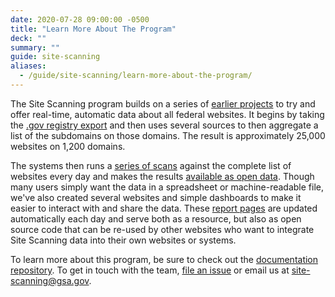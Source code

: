 ```yaml
---
date: 2020-07-28 09:00:00 -0500
title: "Learn More About The Program"
deck: ""
summary: ""
guide: site-scanning
aliases:
  - /guide/site-scanning/learn-more-about-the-program/
---
```


The Site Scanning program builds on a series of [earlier projects](https://github.com/18F/site-scanning-documentation/blob/main/about/project-management/project-history.md) to try and offer real-time, automatic data about all federal websites.  It begins by taking the [.gov registry export](https://github.com/GSA/data/tree/master/dotgov-domains) and then uses several sources to then aggregate a list of the subdomains on those domains.  The result is approximately 25,000 websites on 1,200 domains.  

The systems then runs a [series of scans](https://github.com/18F/site-scanning-documentation/tree/main/scans#active) against the complete list of websites every day and makes the results [available as open data](https://open.gsa.gov/api/site-scanning-api/). Though many users simply want the data in a spreadsheet or machine-readable file, we've also created several websites and simple dashboards to make it easier to interact with and share the data.  These [report pages](https://github.com/18F/site-scanning-documentation/tree/main/report-pages#active) are updated automatically each day and serve both as a resource, but also as open source code that can be re-used by other websites who want to integrate Site Scanning data into their own websites or systems.  

To learn more about this program, be sure to check out the [documentation repository](https://github.com/18F/site-scanning-documentation). To get in touch with the team, [file an issue](https://github.com/18F/site-scanning/issues) or email us at site-scanning@gsa.gov.  
